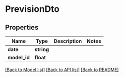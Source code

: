 # PrevisionDto

## Properties
Name | Type | Description | Notes
------------ | ------------- | ------------- | -------------
**date** | **string** |  | 
**model_id** | **float** |  | 

[[Back to Model list]](../README.md#documentation-for-models) [[Back to API list]](../README.md#documentation-for-api-endpoints) [[Back to README]](../README.md)


